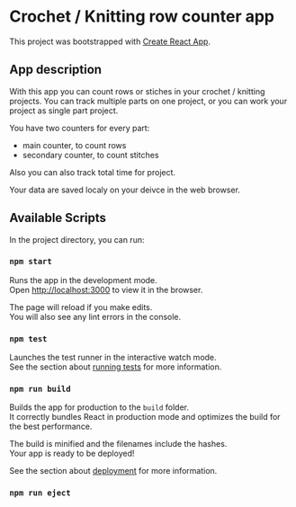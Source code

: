 # Crochet / Knitting row counter app

This project was bootstrapped with [Create React App](https://github.com/facebook/create-react-app).

## App description

With this app you can count rows or stiches in your crochet / knitting projects. You can track multiple parts on one project, or you can work your project as single part project. 

You have two counters for every part:
- main counter, to count rows
- secondary counter, to count stitches

Also you can also track total time for project.

Your data are saved localy on your deivce in the web browser.


## Available Scripts

In the project directory, you can run:

### `npm start`

Runs the app in the development mode.\
Open [http://localhost:3000](http://localhost:3000) to view it in the browser.

The page will reload if you make edits.\
You will also see any lint errors in the console.

### `npm test`

Launches the test runner in the interactive watch mode.\
See the section about [running tests](https://facebook.github.io/create-react-app/docs/running-tests) for more information.

### `npm run build`

Builds the app for production to the `build` folder.\
It correctly bundles React in production mode and optimizes the build for the best performance.

The build is minified and the filenames include the hashes.\
Your app is ready to be deployed!

See the section about [deployment](https://facebook.github.io/create-react-app/docs/deployment) for more information.

### `npm run eject`


